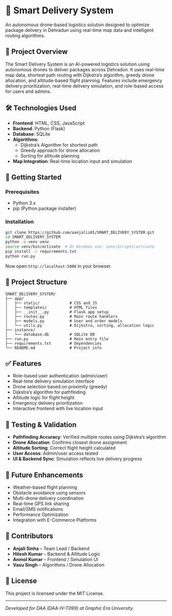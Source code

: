 # 🚁 Smart Delivery System

An autonomous drone-based logistics solution designed to optimize package delivery in Dehradun using real-time map data and intelligent routing algorithms.

## 📌 Project Overview

The Smart Delivery System is an AI-powered logistics solution using autonomous drones to deliver packages across Dehradun. It uses real-time map data, shortest path routing with Dijkstra’s algorithm, greedy drone allocation, and altitude-based flight planning. Features include emergency delivery prioritization, real-time delivery simulation, and role-based access for users and admins.

## 🛠️ Technologies Used

- **Frontend**: HTML, CSS, JavaScript
- **Backend**: Python (Flask)
- **Database**: SQLite
- **Algorithms**:
  - Dijkstra’s Algorithm for shortest path
  - Greedy approach for drone allocation
  - Sorting for altitude planning
- **Map Integration**: Real-time location input and simulation

## 🚀 Getting Started

### Prerequisites

- Python 3.x
- pip (Python package installer)

### Installation

```bash
git clone https://github.com/aanjalii01/SMART_DELIVERY_SYSTEM.git
cd SMART_DELIVERY_SYSTEM
python -m venv venv
source venv/bin/activate  # On Windows use: venv\Scripts\activate
pip install -r requirements.txt
python run.py
```

Now open `http://localhost:5000` in your browser.

## 📂 Project Structure

```
SMART_DELIVERY_SYSTEM/
├── app/
│   ├── static/             # CSS and JS
│   ├── templates/          # HTML files
│   ├── __init__.py         # Flask app setup
│   ├── routes.py           # Main route handlers
│   ├── models.py           # User and order models
│   └── utils.py            # Dijkstra, sorting, allocation logic
├── instance/
│   └── database.db         # SQLite DB
├── run.py                  # Main entry file
├── requirements.txt        # Dependencies
└── README.md               # Project info
```

## ✅ Features

- Role-based user authentication (admin/user)
- Real-time delivery simulation interface
- Drone selection based on proximity (greedy)
- Dijkstra’s algorithm for pathfinding
- Altitude logic for flight height
- Emergency delivery prioritization
- Interactive frontend with live location input

## 🧪 Testing & Validation

- **Pathfinding Accuracy**: Verified multiple routes using Dijkstra’s algorithm
- **Drone Allocation**: Confirms closest drone assignment
- **Altitude Sorting**: Correct flight height calculated
- **User Access**: Admin/user access tested
- **UI & Backend Sync**: Simulation reflects live delivery progress

## 🔮 Future Enhancements

- Weather-based flight planning
- Obstacle avoidance using sensors
- Multi-drone delivery coordination
- Real-time GPS link sharing
- Email/SMS notifications
- Performance Optimization
- Integration with E-Commerce Platforms

## 👥 Contributors

- **Anjali Sinha** – Team Lead / Backend
- **Hitesh Kumar** – Backend & Altitude Logic
- **Anmol Kumar** – Frontend / Simulation UI
- **Vasu Singh** – Algorithms / Drone Allocation

## 📄 License

This project is licensed under the MIT License.

---

*Developed for DAA (DAA-IV-T099) at Graphic Era University.*
